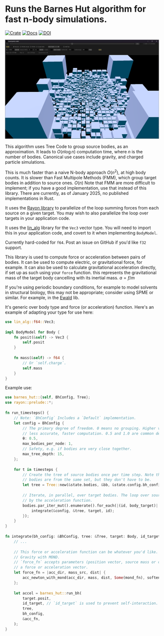 # Runs the Barnes Hut algorithm for fast n-body simulations.

[![Crate](https://img.shields.io/crates/v/barnes_hut.svg)](https://crates.io/crates/barnes_hut)
[![Docs](https://docs.rs/lin_alg/badge.svg)](https://docs.rs/barnes_hut)
[![DOI](https://zenodo.org/badge/DOI/10.5281/zenodo.15616833.svg)](https://doi.org/10.5281/zenodo.15616833)




![Visualization of cubes from this library](/tree.png)

This algorithm uses Tree Code to group source bodies, as an approximation. It leads to $O(n \log{} n)$ computation time, where $n$ is the number of bodies. Canonical use cases include gravity, and charged particle simulations.

This is much faster than a naive N-body approach $O(n^2)$, at high body counts. It is slower than Fast Multipole Methods (FMM), which group target bodies in addition to source ones. $O(n)$ Note that FMM are more difficult to implement; if you have a good implementation, use that instead of this library. There are currently, as of January 2025, no published implementations in Rust.

It uses the [Rayon library](https://docs.rs/rayon/latest/rayon/) to parallelize of the loop summing forces from each source on a given target. You may wish to also parallelize the loop over targets in your application code.

It uses the [lin_alg](https://crates.io/crates/lin_alg) library for the `Vec3` vector type. You will need to import this in your application code, and covert to it when implementing `BodyModel`.

Currently hard-coded for `f64`. Post an issue on GitHub if you'd like `f32` support.

This library is used to compute force or acceleration between pairs of bodies. It can be used to compute electric, or gravitational force,
for example. It can also be used to calculate gravitational acceleration directly, if set up as such using your `force` function.
this represents the gravitational mass of the target body cancelling with its inertial mass. $a=f/m$

If you're using periodic boundary conditions, for example to model solvents in structural biology,
this may not be appropriate; consider using SPME or similar. For example, in the [Ewald](https://github.com/david-oconnor/ewald)
lib.

It's generic over body type and force (or acceleration) function. Here's an example of adapting your type for use here:

```rust
use lin_alg::f64::Vec3;

impl BodyModel for Body {
    fn posit(&self) -> Vec3 {
        self.posit
    }

    fn mass(&self) -> f64 {
        // Or `self.charge`.
        self.mass
    }
}
```

Example use:

```rust
use barnes_hut::{self, BhConfig, Tree};
use rayon::prelude::*;

fn run_timesteps() {
    // Note: `BhConfig` Includes a `Default` implementation.
    let config = BhConfig {
        // The primary degree of freedom. 0 means no grouping. Higher values group more aggressively, leading to
        // less accurate, faster computation. 0.5 and 1.0 are common defaults.
        θ: 0.5,
        max_bodies_per_node: 1,
        // Safety, e.g. if bodies are very close together.
        max_tree_depth: 15,
    };
    
    for t in timesteps {
        // Create the tree of source bodies once per time step. Note that for this example, source and target
        // bodies are from the same set, but they don't have to be.
        let tree = Tree::new(&state.bodies, &bb, &state.config.bh_config);

        // Iterate, in parallel, over target bodies. The loop over source bodies is handled
        // by the acceleration function.
        bodies.par_iter_mut().enumerate().for_each(|(id, body_target)| {
            integrate(&config, &tree, target, id);
        });
    }
}

fn integrate(bh_config: &BhConfig, tree: &Tree, target: Body, id_target: usize) {
    // ...

    // This force or acceleration function can be whatever you'd like. This example shows Newtonian
    // Gravity with MOND.
    // `force_fn` accepts parameters (position vector, source mass or charge,  distance), and outputs
    // a force or acceleration vector.
    let force_fn = |acc_dir, mass_src, dist| {
        acc_newton_with_mond(acc_dir, mass, dist, Some(mond_fn), softening_factor_sq)
    };

    let accel = barnes_hut::run_bh(
        target.posit,
        id_target, // `id_target` is used to prevent self-interaction.
        tree,
        bh_config,
        &acc_fn,
    );
}
```